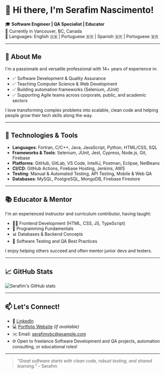 # 👋 Hi there, I'm Serafim Nascimento!

🎓 **Software Engineer | QA Specialist | Educator**  
📍 Currently in Vancouver, BC, Canada  
💬 Languages: English 🇬🇧 | Portuguese 🇧🇷 | Spanish 🇧🇷 | Portuguese 🇧🇷

---

## 🚀 About Me

I'm a passionate and versatile professional with 14+ years of experience in:

- ✅ Software Development & Quality Assurance  
- ✅ Teaching Computer Science & Web Development  
- ✅ Building automation frameworks (Selenium, JUnit)  
- ✅ Supporting Agile teams across corporate, public, and academic sectors

I love transforming complex problems into scalable, clean code and helping people grow their tech skills along the way.

---

## 🔧 Technologies & Tools

- **Languages**: Fortran, C/C++, Java, JavaScript, Python, HTML/CSS, SQL  
- **Frameworks & Tools**: Selenium, JUnit, Jest, Cypress, Node.js, Git, Firebase  
- **Platforms**: GitHub, GitLab, VS Code, IntelliJ, Postman, Eclipse, NetBeans  
- **CI/CD**: GitHub Actions, Firebase Hosting, Jenkins, AWS  
- **Testing**: Manual & Automated Testing, API Testing, Mobile & Web QA  
- **Databases**: MySQL, PostgreSQL, MongoDB, Firebase Firestore

---

## 📚 Educator & Mentor

I'm an experienced instructor and curriculum contributor, having taught:

- 🧑‍💻 Frontend Development (HTML, CSS, JS, TypeScript)  
- 🧠 Programming Fundamentals  
- 📊 Databases & Backend Concepts  
- 📱 Software Testing and QA Best Practices

I enjoy helping others succeed and often mentor junior devs and testers.

---

## 📈 GitHub Stats

![Serafim's GitHub stats](https://github-readme-stats.vercel.app/api?username=your-username&show_icons=true&theme=github_dark&hide_title=true)

---

## 📫 Let's Connect!

- 💼 [LinkedIn](https://www.linkedin.com/in/serafimvbc)  
- 💻 [Portfolio Website](https://your-website.com) *(if available)*  
- ✉️ Email: serafimvbc@example.com  
- 🌐 Open to freelance Software Development and QA projects, automation consulting, or educational roles!

---

> *"Great software starts with clean code, robust testing, and shared learning."* – Serafim
